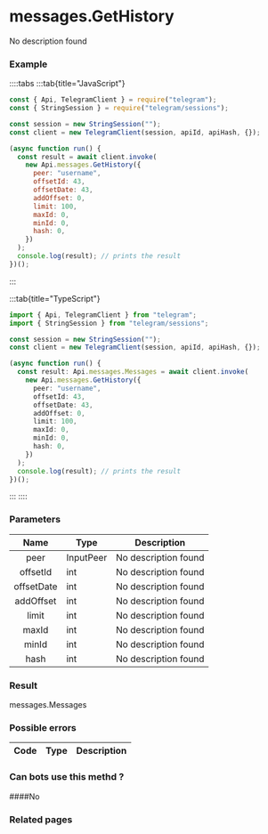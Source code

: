 # messages.GetHistory

No description found

### [](#example)Example

::::tabs
:::tab{title="JavaScript"}

```js
const { Api, TelegramClient } = require("telegram");
const { StringSession } = require("telegram/sessions");

const session = new StringSession("");
const client = new TelegramClient(session, apiId, apiHash, {});

(async function run() {
  const result = await client.invoke(
    new Api.messages.GetHistory({
      peer: "username",
      offsetId: 43,
      offsetDate: 43,
      addOffset: 0,
      limit: 100,
      maxId: 0,
      minId: 0,
      hash: 0,
    })
  );
  console.log(result); // prints the result
})();
```

:::

:::tab{title="TypeScript"}

```ts
import { Api, TelegramClient } from "telegram";
import { StringSession } from "telegram/sessions";

const session = new StringSession("");
const client = new TelegramClient(session, apiId, apiHash, {});

(async function run() {
  const result: Api.messages.Messages = await client.invoke(
    new Api.messages.GetHistory({
      peer: "username",
      offsetId: 43,
      offsetDate: 43,
      addOffset: 0,
      limit: 100,
      maxId: 0,
      minId: 0,
      hash: 0,
    })
  );
  console.log(result); // prints the result
})();
```

:::
::::

### [](#parameters)Parameters

|    Name    | Type      | Description          |
| :--------: | --------- | -------------------- |
|    peer    | InputPeer | No description found |
|  offsetId  | int       | No description found |
| offsetDate | int       | No description found |
| addOffset  | int       | No description found |
|   limit    | int       | No description found |
|   maxId    | int       | No description found |
|   minId    | int       | No description found |
|    hash    | int       | No description found |

### [](#result)Result

messages.Messages

### [](#possible-errors)Possible errors

| Code | Type | Description |
| :--: | ---- | ----------- |

### [](#can-bots-use-this-method)Can bots use this methd ?

####No

### [](#related-pages)Related pages
